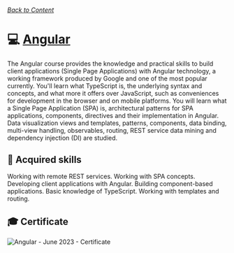 ###### [Back to Content](/)

# 💻 [Angular](https://softuni.bg/Certificates/Details/182941/53e3c1ee)

The Angular course provides the knowledge and practical skills to build client applications (Single Page Applications) with Angular technology, a working framework produced by Google and one of the most popular currently. You'll learn what TypeScript is, the underlying syntax and concepts, and what more it offers over JavaScript, such as conveniences for development in the browser and on mobile platforms. You will learn what a Single Page Application (SPA) is, architectural patterns for SPA applications, components, directives and their implementation in Angular. Data visualization views and templates, patterns, components, data binding, multi-view handling, observables, routing, REST service data mining and dependency injection (DI) are studied.

## 🚀 Acquired skills

Working with remote REST services.
Working with SPA concepts.
Developing client applications with Angular.
Building component-based applications.
Basic knowledge of TypeScript.
Working with templates and routing.

## 🎓 Certificate

![Angular - June 2023 - Certificate](https://github.com/yuchormanski/SoftUni/assets/693307/df49b9ed-8ef1-4c65-a901-8ad75ed98bd9)
